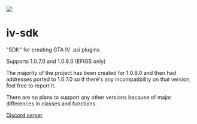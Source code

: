 <p align="left"><img src="https://i.imgur.com/KpjEVRe.png"></p>

# iv-sdk
"SDK" for creating GTA IV .asi plugins

Supports 1.0.7.0 and 1.0.8.0 (EFIGS only)

The majority of the project has been created for 1.0.8.0 and then had addresses ported to 1.0.7.0 so if there's any incompatibility on that version, feel free to report it.

There are no plans to support any other versions because of major differences in classes and functions.

[Discord server](https://discord.gg/SbXFPDf4zU)
